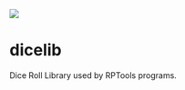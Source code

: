 [![](https://jitpack.io/v/RPTools/dicelib.svg)](https://jitpack.io/#RPTools/dicelib)

# dicelib
Dice Roll Library used by RPTools programs.

